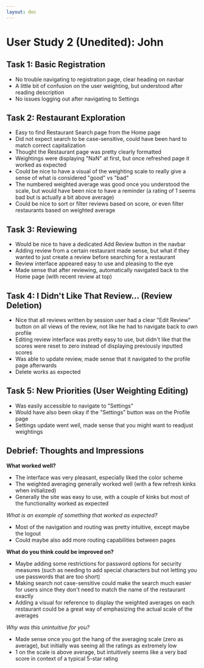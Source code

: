 ```yaml
---
layout: doc
---
```


<script setup>
  import { withBase } from 'vitepress';
</script>

# User Study 2 (Unedited): John

## Task 1: Basic Registration

- No trouble navigating to registration page, clear heading on navbar
- A little bit of confusion on the user weighting, but understood after reading description
- No issues logging out after navigating to Settings

## Task 2: Restaurant Exploration

- Easy to find Restaurant Search page from the Home page
- Did not expect search to be case-sensitive, could have been hard to match correct capitalization
- Thought the Restaurant page was pretty clearly formatted
- Weightings were displaying "NaN" at first, but once refreshed page it worked as expected
- Could be nice to have a visual of the weighting scale to really give a sense of what is considered "good" vs "bad"
- The numbered weighted average was good once you understood the scale, but would have been nice to have a reminder (a rating of 1 seems bad but is actually a bit above average)
- Could be nice to sort or filter reviews based on score, or even filter restaurants based on weighted average

## Task 3: Reviewing

- Would be nice to have a dedicated Add Review button in the navbar
- Adding review from a certain restaurant made sense, but what if they wanted to just create a review before searching for a restaurant
- Review interface appeared easy to use and pleasing to the eye
- Made sense that after reviewing, automatically navigated back to the Home page (with recent review at top)

## Task 4: I Didn't Like That Review... (Review Deletion)

- Nice that all reviews written by session user had a clear "Edit Review" button on all views of the review, not like he had to navigate back to own profile
- Editing review interface was pretty easy to use, but didn't like that the scores were reset to zero instead of displaying previously inputted scores
- Was able to update review, made sense that it navigated to the profile page afterwards
- Delete works as expected

## Task 5: New Priorities (User Weighting Editing)

- Was easily accessible to navigate to "Settings"
- Would have also been okay if the "Settings" button was on the Profile page
- Settings update went well, made sense that you might want to readjust weightings

## Debrief: Thoughts and Impressions

**What worked well?**

- The interface was very pleasant, especially liked the color scheme
- The weighted averaging generally worked well (with a few refresh kinks when initialized)
- Generally the site was easy to use, with a couple of kinks but most of the functionality worked as expected

_What is an example of something that worked as expected?_

- Most of the navigation and routing was pretty intuitive, except maybe the logout
- Could maybe also add more routing capabilities between pages

**What do you think could be improved on?**

- Maybe adding some restrictions for password options for security measures (such as needing to add special characters but not letting you use passwords that are too short)
- Making search not case-sensitive could make the search much easier for users since they don't need to match the name of the restaurant exactly
- Adding a visual for reference to display the weighted averages on each restaurant could be a great way of emphasizing the actual scale of the averages

_Why was this unintuitive for you?_

- Made sense once you got the hang of the averaging scale (zero as average), but initially was seeing all the ratings as extremely low
- 1 on the scale is above average, but intuitively seems like a very bad score in context of a typical 5-star rating

